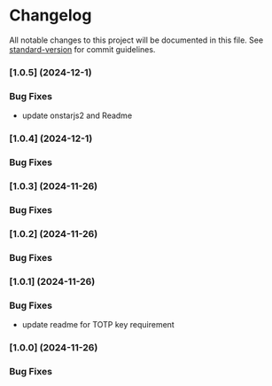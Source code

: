 # Changelog

All notable changes to this project will be documented in this file. See [standard-version](https://github.com/conventional-changelog/standard-version) for commit guidelines.
### [1.0.5] (2024-12-1)

### Bug Fixes
* update onstarjs2 and Readme
### [1.0.4] (2024-12-1)

### Bug Fixes
### [1.0.3] (2024-11-26)

### Bug Fixes
### [1.0.2] (2024-11-26)

### Bug Fixes
### [1.0.1] (2024-11-26)

### Bug Fixes

* update readme for TOTP key requirement

### [1.0.0] (2024-11-26)


### Bug Fixes
